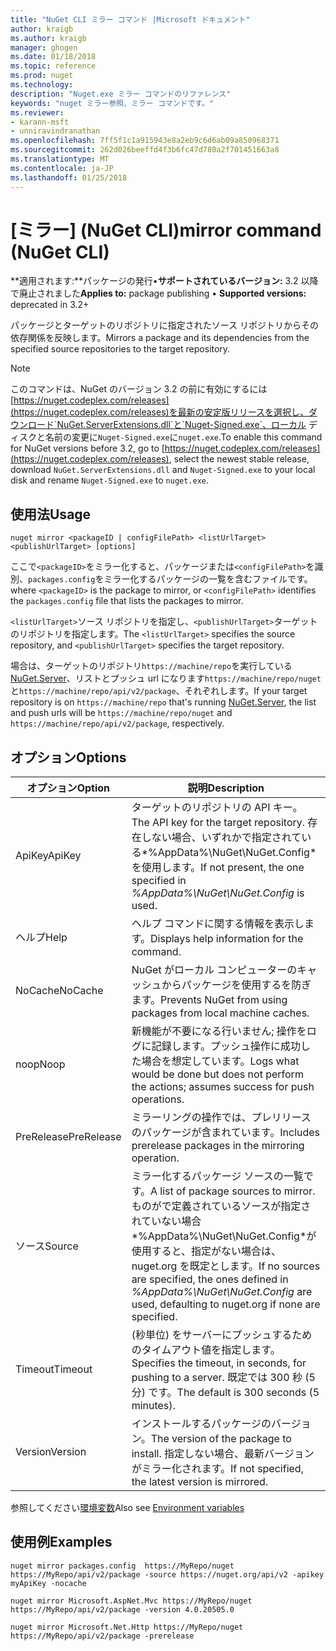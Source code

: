 ```yaml
---
title: "NuGet CLI ミラー コマンド |Microsoft ドキュメント"
author: kraigb
ms.author: kraigb
manager: ghogen
ms.date: 01/18/2018
ms.topic: reference
ms.prod: nuget
ms.technology: 
description: "Nuget.exe ミラー コマンドのリファレンス"
keywords: "nuget ミラー参照、ミラー コマンドです。"
ms.reviewer:
- karann-msft
- unniravindranathan
ms.openlocfilehash: 7ff5f1c1a915943e8a2eb9c6d6ab09a850968371
ms.sourcegitcommit: 262d026beeffd4f3b6fc47d780a2f701451663a8
ms.translationtype: MT
ms.contentlocale: ja-JP
ms.lasthandoff: 01/25/2018
---
```

# <a name="mirror-command-nuget-cli"></a><span data-ttu-id="ef7fd-104">[ミラー] (NuGet CLI)</span><span class="sxs-lookup"><span data-stu-id="ef7fd-104">mirror command (NuGet CLI)</span></span>

<span data-ttu-id="ef7fd-105">**適用されます:**パッケージの発行&bullet;**サポートされているバージョン:** 3.2 以降で廃止されました</span><span class="sxs-lookup"><span data-stu-id="ef7fd-105">**Applies to:** package publishing &bullet; **Supported versions:** deprecated in 3.2+</span></span>

<span data-ttu-id="ef7fd-106">パッケージとターゲットのリポジトリに指定されたソース リポジトリからその依存関係を反映します。</span><span class="sxs-lookup"><span data-stu-id="ef7fd-106">Mirrors a package and its dependencies from the specified source repositories to the target repository.</span></span>

> [!NOTE]
> <span data-ttu-id="ef7fd-107">このコマンドは、NuGet のバージョン 3.2 の前に有効にするには[https://nuget.codeplex.com/releases](https://nuget.codeplex.com/releases)を最新の安定版リリースを選択し、ダウンロード`NuGet.ServerExtensions.dll`と`Nuget-Signed.exe`、ローカル ディスクと名前の変更に`Nuget-Signed.exe`に`nuget.exe`.</span><span class="sxs-lookup"><span data-stu-id="ef7fd-107">To enable this command for NuGet versions before 3.2, go to [https://nuget.codeplex.com/releases](https://nuget.codeplex.com/releases), select the newest stable release, download `NuGet.ServerExtensions.dll` and `Nuget-Signed.exe` to your local disk and rename `Nuget-Signed.exe` to `nuget.exe`.</span></span>

## <a name="usage"></a><span data-ttu-id="ef7fd-108">使用法</span><span class="sxs-lookup"><span data-stu-id="ef7fd-108">Usage</span></span>

```cli
nuget mirror <packageID | configFilePath> <listUrlTarget> <publishUrlTarget> [options]
```

<span data-ttu-id="ef7fd-109">ここで`<packageID>`をミラー化すると、パッケージまたは`<configFilePath>`を識別、`packages.config`をミラー化するパッケージの一覧を含むファイルです。</span><span class="sxs-lookup"><span data-stu-id="ef7fd-109">where `<packageID>` is the package to mirror, or `<configFilePath>` identifies the `packages.config` file that lists the packages to mirror.</span></span>

<span data-ttu-id="ef7fd-110">`<listUrlTarget>`ソース リポジトリを指定し、`<publishUrlTarget>`ターゲットのリポジトリを指定します。</span><span class="sxs-lookup"><span data-stu-id="ef7fd-110">The `<listUrlTarget>` specifies the source repository, and `<publishUrlTarget>` specifies the target repository.</span></span>

<span data-ttu-id="ef7fd-111">場合は、ターゲットのリポジトリ`https://machine/repo`を実行している[NuGet.Server](../hosting-packages/NuGet-Server.md)、リストとプッシュ url になります`https://machine/repo/nuget`と`https://machine/repo/api/v2/package`、それぞれします。</span><span class="sxs-lookup"><span data-stu-id="ef7fd-111">If your target repository is on `https://machine/repo` that's running [NuGet.Server](../hosting-packages/NuGet-Server.md), the list and push urls will be `https://machine/repo/nuget` and `https://machine/repo/api/v2/package`, respectively.</span></span>

## <a name="options"></a><span data-ttu-id="ef7fd-112">オプション</span><span class="sxs-lookup"><span data-stu-id="ef7fd-112">Options</span></span>

| <span data-ttu-id="ef7fd-113">オプション</span><span class="sxs-lookup"><span data-stu-id="ef7fd-113">Option</span></span> | <span data-ttu-id="ef7fd-114">説明</span><span class="sxs-lookup"><span data-stu-id="ef7fd-114">Description</span></span> |
| --- | --- |
| <span data-ttu-id="ef7fd-115">ApiKey</span><span class="sxs-lookup"><span data-stu-id="ef7fd-115">ApiKey</span></span> | <span data-ttu-id="ef7fd-116">ターゲットのリポジトリの API キー。</span><span class="sxs-lookup"><span data-stu-id="ef7fd-116">The API key for the target repository.</span></span> <span data-ttu-id="ef7fd-117">存在しない場合、いずれかで指定されている*%AppData%\NuGet\NuGet.Config*を使用します。</span><span class="sxs-lookup"><span data-stu-id="ef7fd-117">If not present,  the one specified in *%AppData%\NuGet\NuGet.Config* is used.</span></span> |
| <span data-ttu-id="ef7fd-118">ヘルプ</span><span class="sxs-lookup"><span data-stu-id="ef7fd-118">Help</span></span> | <span data-ttu-id="ef7fd-119">ヘルプ コマンドに関する情報を表示します。</span><span class="sxs-lookup"><span data-stu-id="ef7fd-119">Displays help information for the command.</span></span> |
| <span data-ttu-id="ef7fd-120">NoCache</span><span class="sxs-lookup"><span data-stu-id="ef7fd-120">NoCache</span></span> | <span data-ttu-id="ef7fd-121">NuGet がローカル コンピューターのキャッシュからパッケージを使用するを防ぎます。</span><span class="sxs-lookup"><span data-stu-id="ef7fd-121">Prevents NuGet from using packages from local machine caches.</span></span> |
| <span data-ttu-id="ef7fd-122">noop</span><span class="sxs-lookup"><span data-stu-id="ef7fd-122">Noop</span></span> | <span data-ttu-id="ef7fd-123">新機能が不要になる行いません; 操作をログに記録します。プッシュ操作に成功した場合を想定しています。</span><span class="sxs-lookup"><span data-stu-id="ef7fd-123">Logs what would be done but does not perform the actions; assumes success for push operations.</span></span> |
| <span data-ttu-id="ef7fd-124">PreRelease</span><span class="sxs-lookup"><span data-stu-id="ef7fd-124">PreRelease</span></span> | <span data-ttu-id="ef7fd-125">ミラーリングの操作では、プレリリースのパッケージが含まれています。</span><span class="sxs-lookup"><span data-stu-id="ef7fd-125">Includes prerelease packages in the mirroring operation.</span></span> |
| <span data-ttu-id="ef7fd-126">ソース</span><span class="sxs-lookup"><span data-stu-id="ef7fd-126">Source</span></span> | <span data-ttu-id="ef7fd-127">ミラー化するパッケージ ソースの一覧です。</span><span class="sxs-lookup"><span data-stu-id="ef7fd-127">A list of package sources to mirror.</span></span> <span data-ttu-id="ef7fd-128">ものがで定義されているソースが指定されていない場合*%AppData%\NuGet\NuGet.Config*が使用すると、指定がない場合は、nuget.org を既定とします。</span><span class="sxs-lookup"><span data-stu-id="ef7fd-128">If no sources are specified, the ones defined in *%AppData%\NuGet\NuGet.Config* are used, defaulting to nuget.org if none are specified.</span></span> |
| <span data-ttu-id="ef7fd-129">Timeout</span><span class="sxs-lookup"><span data-stu-id="ef7fd-129">Timeout</span></span> | <span data-ttu-id="ef7fd-130">(秒単位) をサーバーにプッシュするためのタイムアウト値を指定します。</span><span class="sxs-lookup"><span data-stu-id="ef7fd-130">Specifies the timeout, in seconds, for pushing to a server.</span></span> <span data-ttu-id="ef7fd-131">既定では 300 秒 (5 分) です。</span><span class="sxs-lookup"><span data-stu-id="ef7fd-131">The default is 300 seconds (5 minutes).</span></span> |
| <span data-ttu-id="ef7fd-132">Version</span><span class="sxs-lookup"><span data-stu-id="ef7fd-132">Version</span></span> | <span data-ttu-id="ef7fd-133">インストールするパッケージのバージョン。</span><span class="sxs-lookup"><span data-stu-id="ef7fd-133">The version of the package to install.</span></span> <span data-ttu-id="ef7fd-134">指定しない場合、最新バージョンがミラー化されます。</span><span class="sxs-lookup"><span data-stu-id="ef7fd-134">If not specified, the latest version is mirrored.</span></span> |

<span data-ttu-id="ef7fd-135">参照してください[環境変数](cli-ref-environment-variables.md)</span><span class="sxs-lookup"><span data-stu-id="ef7fd-135">Also see [Environment variables](cli-ref-environment-variables.md)</span></span>

## <a name="examples"></a><span data-ttu-id="ef7fd-136">使用例</span><span class="sxs-lookup"><span data-stu-id="ef7fd-136">Examples</span></span>

```cli
nuget mirror packages.config  https://MyRepo/nuget https://MyRepo/api/v2/package -source https://nuget.org/api/v2 -apikey myApiKey -nocache

nuget mirror Microsoft.AspNet.Mvc https://MyRepo/nuget https://MyRepo/api/v2/package -version 4.0.20505.0

nuget mirror Microsoft.Net.Http https://MyRepo/nuget https://MyRepo/api/v2/package -prerelease
```
